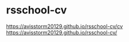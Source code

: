 # rsschool-cv
https://avisstorm20129.github.io/rsschool-cv/cv
https://avisstorm20129.github.io/rsschool-cv/
